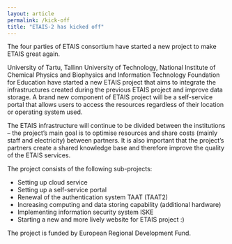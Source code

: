 ```yaml
---
layout: article
permalink: /kick-off
title: "ETAIS-2 has kicked off"
---
```


The four parties of ETAIS consortium have started a new project to make ETAIS great again.

University of Tartu, Tallinn University of Technology, National Institute of Chemical Physics and Biophysics and Information Technology Foundation for Education have started a new ETAIS project that aims to integrate the infrastructures created during the previous ETAIS project and improve data storage. A brand new component of ETAIS project will be a self-service portal that allows users to access the resources regardless of their location or operating system used.  

The ETAIS infrastructure will continue to be divided between the institutions – the project’s main goal is to optimise resources and share costs (mainly staff and electricity) between partners. It is also important that the project’s partners create a shared knowledge base and therefore improve the quality of the ETAIS services.  

The project consists of the following sub-projects:  

- Setting up cloud service  
- Setting up a self-service portal  
- Renewal of the authentication system TAAT (TAAT2)  
- Increasing computing and data storing capability (additional hardware)  
- Implementing information security system ISKE  
- Starting a new and more lively website for ETAIS project :)

The project is funded by European Regional Development Fund.

